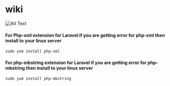 # wiki
![Alt Text](https://tecadmin.net/wp-content/uploads/2013/12/mongodb-medium-logo.png)


#### For Php-xml extension for Laravel if you are getting error for php-xml then install to your linux server
```
sudo yum install php-xml
```


#### For php-mbstring extension for Laravel if you are getting error for php-mbstring then install to your linux server
```
sudo yum install php-mbstring
```
